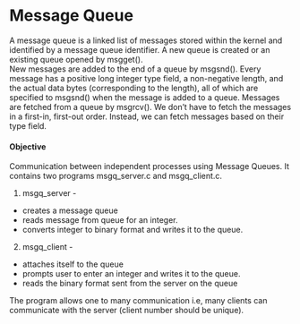# Message Queue
A message queue is a linked list of messages stored within the kernel and identified by a message queue identifier. A new queue is created or an existing queue opened by msgget().  
New messages are added to the end of a queue by msgsnd(). Every message has a positive long integer type field, a non-negative length, and the actual data bytes (corresponding to the length), 
all of which are specified to msgsnd() when the message is added to a queue. Messages are fetched from a queue by msgrcv(). We don’t have to fetch the messages in a first-in, first-out order. 
Instead, we can fetch messages based on their type field.

#### Objective
Communication between independent processes using Message Queues. It contains two programs msgq_server.c and msgq_client.c.  

1. msgq_server -
  - creates a message queue  
  - reads message from queue for an integer.
  - converts integer to binary format and writes it to the queue.  

2. msgq_client - 
  - attaches itself to the queue  
  - prompts user to enter an integer and writes it to the queue.
  - reads the binary format sent from the server on the queue

The program allows one to many communication i.e, many clients can communicate with the server (client number should be unique).
